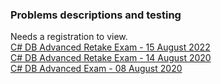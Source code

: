 ### Problems descriptions and testing  

Needs a registration to view.  
[C# DB Advanced Retake Exam - 15 August 2022](https://judge.softuni.org/Contests/3934/CSharp-DB-Advanced-Retake-Exam-15-August-2022)  
[C# DB Advanced Retake Exam - 14 August 2020](https://judge.softuni.org/Contests/3942/CSharp-DB-Advanced-Retake-Exam-14-August-2020)  
[C# DB Advanced Exam - 08 August 2020](https://judge.softuni.org/Contests/3936/CSharp-DB-Advanced-Exam-08-August-2020)  